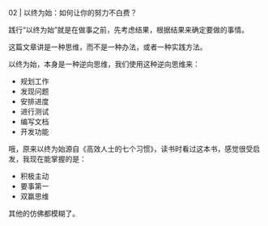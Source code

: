 02 | 以终为始：如何让你的努力不白费？

践行“以终为始”就是在做事之前，先考虑结果，根据结果来确定要做的事情。

这篇文章讲是一种思维，而不是一种办法，或者一种实践方法。

以终为始，本身是一种逆向思维，我们使用这种逆向思维来：
- 规划工作
- 发现问题
- 安排进度
- 进行测试
- 编写文档
- 开发功能


哦，原来以终为始源自《高效人士的七个习惯》，读书时看过这本书，感觉很受启发，我现在能掌握的是：
- 积极主动
- 要事第一
- 双赢思维

其他的仿佛都模糊了。